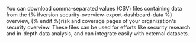 You can download comma-separated values (CSV) files containing data from the {% ifversion security-overview-export-dashboard-data %} overview, {% endif %}risk and coverage pages of your organization's security overview. These files can be used for efforts like security research and in-depth data analysis, and can integrate easily with external datasets.

